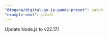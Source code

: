 ```yaml
---
"@togana/digital-go-jp-panda-preset": patch
"example-next": patch
---
```


Update Node.js to v22.17.1
